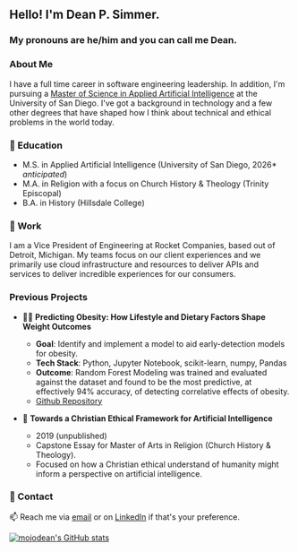 ## Hello! I'm Dean P. Simmer. 
### My pronouns are he/him and you can call me Dean.

### About Me
I have a full time career in software engineering leadership. In addition, I'm pursuing a [Master of Science in Applied Artificial Intelligence](https://www.sandiego.edu/engineering/graduate/ms-applied-artificial-intelligence.php) at the University of San Diego. I've got a background in technology and a few other degrees that have shaped how I think about technical and ethical problems in the world today.

### 🌱 Education
- M.S. in Applied Artificial Intelligence (University of San Diego, 2026* *anticipated*)
- M.A. in Religion with a focus on Church History & Theology (Trinity Episcopal)
- B.A. in History (Hillsdale College)

### 🔭 Work

I am a Vice President of Engineering at Rocket Companies, based out of Detroit, Michigan. My teams focus on our client experiences and we primarily use cloud infrastructure and resources to deliver APIs and services to deliver incredible experiences for our consumers.  

### Previous Projects
- 🧑‍💻 **Predicting Obesity: How Lifestyle and Dietary Factors Shape Weight Outcomes**
    - **Goal**: Identify and implement a model to aid early-detection models for obesity.
    - **Tech Stack**: Python, Jupyter Notebook, scikit-learn, numpy, Pandas
    - **Outcome**: Random Forest Modeling was trained and evaluated against the dataset and found to be the most predictive, at effectively 94% accuracy, of detecting correlative effects of obesity.
    - [Github Repository](https://github.com/mojodean/aai-500-project-obesity-levels)

- 📝 **Towards a Christian Ethical Framework for Artificial Intelligence**
    - 2019 (unpublished)
    - Capstone Essay for Master of Arts in Religion (Church History & Theology).
    - Focused on how a Christian ethical understand of humanity might inform a perspective on artificial intelligence.


### 💬 Contact

📫 Reach me via [email](https://www.deanpsimmer.com/contact/) or on [LinkedIn](https://www.linkedin.com/in/deanpsimmer/) if that's your preference.

[![mojodean's GitHub stats](https://github-readme-stats.vercel.app/api?username=mojodean)](https://github.com/anuraghazra/github-readme-stats)

<!--
**mojodean/mojodean** is a ✨ _special_ ✨ repository because its `README.md` (this file) appears on your GitHub profile.

Here are some ideas to get you started:

- 🔭 I’m currently working on ...
- 🌱 I’m currently learning ...
- 👯 I’m looking to collaborate on ...
- 🤔 I’m looking for help with ...
- 💬 Ask me about ...
- 📫 How to reach me: ...
- 😄 Pronouns: ...
- ⚡ Fun fact: ...
-->
